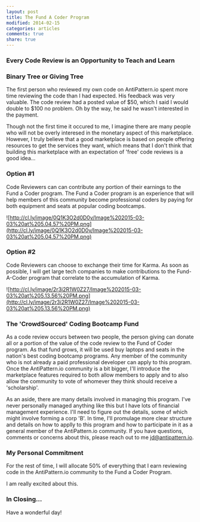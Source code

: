 ```yaml
---
layout: post
title: The Fund A Coder Program
modified: 2014-02-15
categories: articles
comments: true
share: true
---
```


### Every Code Review is an Opportunity to Teach and Learn

### Binary Tree or Giving Tree

The first person who reviewed my own code on AntiPattern.io spent more time reviewing the code than I had expected.  His feedback was very valuable.  The code review had a posted value of $50, which I said I would double to $100 no problem.  Oh by the way, he said he wasn't interested in the payment.

Though not the first time it occured to me, I imagine there are many people who will not be overly interesed in the monetary aspect of this marketplace.  However, I truly believe that a good marketplace is based on people offering resources to get the services they want, which means that I don't think that building this marketplace with an expectation of 'free' code reviews is a good idea...


### Option #1

Code Reviewers can can contribute any portion of their earnings to the Fund a Coder program.  The Fund a Coder program is an experience that will help members of this community become professional coders by paying for both equipment and seats at popular coding bootcamps.

![http://cl.ly/image/0Q1K3O2d0D0v/Image%202015-03-03%20at%205.04.57%20PM.png](http://cl.ly/image/0Q1K3O2d0D0v/Image%202015-03-03%20at%205.04.57%20PM.png)

### Option #2

Code Reviewers can choose to exchange their time for Karma.  As soon as possible, I will get large tech companies to make contributions to the Fund-A-Coder program that correlate to the accumulation of Karma. 

![http://cl.ly/image/2r3i2R1W0Z27/Image%202015-03-03%20at%205.13.56%20PM.png](http://cl.ly/image/2r3i2R1W0Z27/Image%202015-03-03%20at%205.13.56%20PM.png)

### The 'CrowdSourced' Coding Bootcamp Fund

As a code review occurs between two people, the person giving can donate all or a portion of the value of the code review to the Fund of Coder program.  As that fund grows, it will be used buy laptops and seats in the nation's best coding bootcamp programs.  Any member of the community who is not already a paid professional developer can apply to this program.  Once the AntiPattern.io community is a bit bigger, I'll introduce the marketplace features required to both allow members to apply and to also allow the community to vote of whomever they think should receive a 'scholarship'.

As an aside, there are many details involved in managing this program.  I've never personally managed anything like this but I have lots of financial management experience.  I'll need to figure out the details, some of which might involve forming a corp 'B'.  In time, I'll promulage more clear structure and details on how to applly to this program and how to participate in it as a general member of the AntiPattern.io community. If you have questions, comments or concerns about this, please reach out to me <a href='mailto:jd@antipattern.io'>jd@antipattern.io</a>.

### My Personal Commitment

For the rest of time, I will allocate 50% of everything that I earn reviewing code in the AntiPattern.io community to the Fund a Coder Program. 

I am really excited about this.

### In Closing...

Have a wonderful day!
